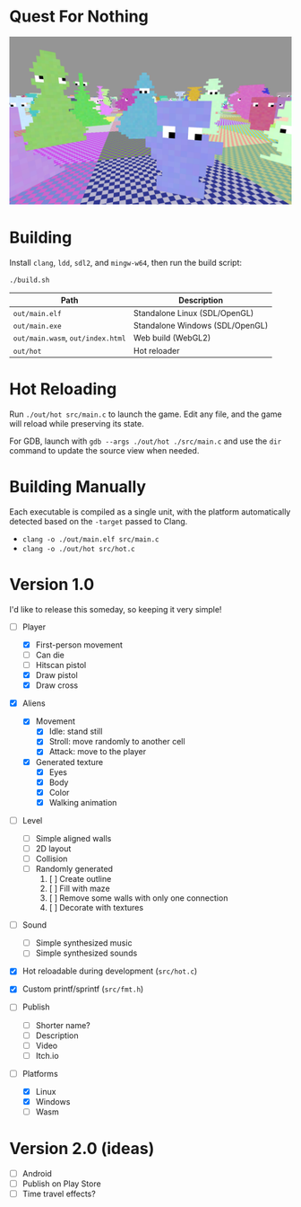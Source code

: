 # Quest For Nothing

![](screenshot.png)

# Building

Install `clang`, `ldd`, `sdl2`, and `mingw-w64`, then run the build script:

```bash
./build.sh
```

| Path                | Description                         |
|---------------------|-------------------------------------|
| `out/main.elf`      | Standalone Linux (SDL/OpenGL)       |
| `out/main.exe`      | Standalone Windows (SDL/OpenGL)     |
| `out/main.wasm`, `out/index.html` | Web build (WebGL2)    |
| `out/hot`           | Hot reloader                        |

# Hot Reloading

Run `./out/hot src/main.c` to launch the game. Edit any file, and the game will reload while preserving its state.

For GDB, launch with `gdb --args ./out/hot ./src/main.c` and use the `dir` command to update the source view when needed.

# Building Manually

Each executable is compiled as a single unit, with the platform automatically detected based on the `-target` passed to Clang.

- `clang -o ./out/main.elf src/main.c`
- `clang -o ./out/hot src/hot.c`

# Version 1.0

I'd like to release this someday, so keeping it very simple!

- [ ] Player
  - [x] First-person movement
  - [ ] Can die
  - [ ] Hitscan pistol
  - [x] Draw pistol
  - [x] Draw cross

- [x] Aliens
  - [x] Movement
    - [x] Idle: stand still
    - [x] Stroll: move randomly to another cell
    - [x] Attack: move to the player

  - [x] Generated texture
    - [x] Eyes
    - [x] Body
    - [x] Color
    - [x] Walking animation

- [ ] Level
  - [ ] Simple aligned walls
  - [ ] 2D layout
  - [ ] Collision
  - [ ] Randomly generated
      1. [ ] Create outline
      2. [ ] Fill with maze
      3. [ ] Remove some walls with only one connection
      4. [ ] Decorate with textures

- [ ] Sound
  - [ ] Simple synthesized music
  - [ ] Simple synthesized sounds

- [x] Hot reloadable during development (`src/hot.c`)
- [x] Custom printf/sprintf (`src/fmt.h`)

- [ ] Publish
  - [ ] Shorter name?
  - [ ] Description
  - [ ] Video
  - [ ] Itch.io

- [ ] Platforms
  - [x] Linux
  - [x] Windows
  - [ ] Wasm

# Version 2.0 (ideas)

- [ ] Android
- [ ] Publish on Play Store
- [ ] Time travel effects?
